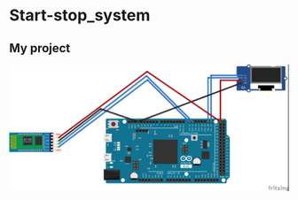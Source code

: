 # Start-stop_system
## My project

![Car_controller](https://github.com/sandsebuya/Start-stop_system/blob/main/assets/Car_controller.jpg)
